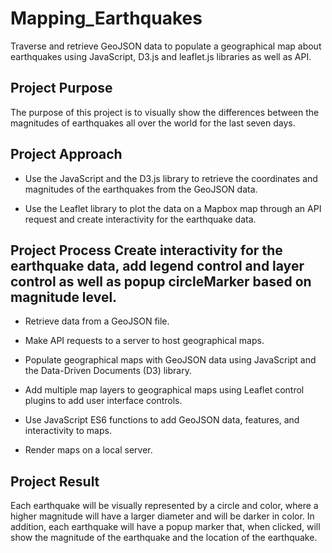 # Mapping_Earthquakes

Traverse and retrieve GeoJSON data to populate a geographical map about earthquakes using JavaScript, D3.js and leaflet.js libraries as well as API.


## Project Purpose

The purpose of this project is to visually show the differences between the magnitudes of earthquakes all over the world for the last seven days.

## Project Approach

- Use the JavaScript and the D3.js library to retrieve the coordinates and magnitudes of the earthquakes from the GeoJSON data.

- Use the Leaflet library to plot the data on a Mapbox map through an API request and create interactivity for the earthquake data.

## Project Process   Create interactivity for the earthquake data, add legend control and layer control as well as popup circleMarker based on magnitude level.

- Retrieve data from a GeoJSON file.

- Make API requests to a server to host geographical maps.

- Populate geographical maps with GeoJSON data using JavaScript and the Data-Driven Documents (D3) library.

- Add multiple map layers to geographical maps using Leaflet control plugins to add user interface controls.

- Use JavaScript ES6 functions to add GeoJSON data, features, and interactivity to maps.

- Render maps on a local server.

## Project Result

Each earthquake will be visually represented by a circle and color, where a higher magnitude will have a larger diameter and will be darker in color. In addition, each earthquake will have a popup marker that, when clicked, will show the magnitude of the earthquake and the location of the earthquake.